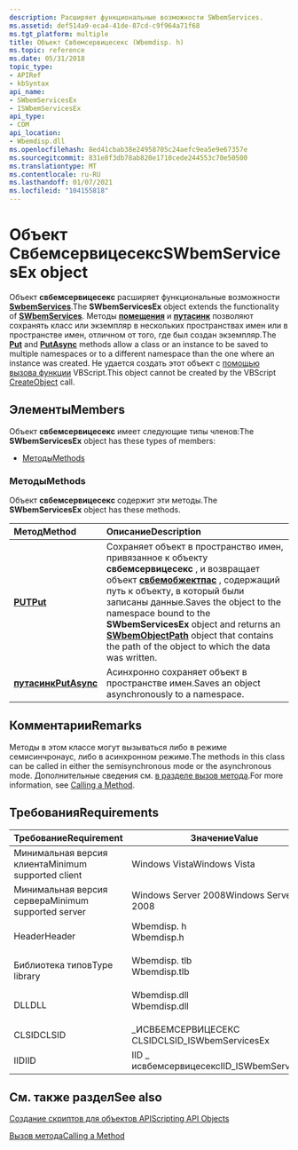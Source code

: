 ```yaml
---
description: Расширяет функциональные возможности SWbemServices.
ms.assetid: def514a9-eca4-41de-87cd-c9f964a71f68
ms.tgt_platform: multiple
title: Объект Свбемсервицесекс (Wbemdisp. h)
ms.topic: reference
ms.date: 05/31/2018
topic_type:
- APIRef
- kbSyntax
api_name:
- SWbemServicesEx
- ISWbemServicesEx
api_type:
- COM
api_location:
- Wbemdisp.dll
ms.openlocfilehash: 8ed41cbab38e24958705c24aefc9ea5e9e67357e
ms.sourcegitcommit: 831e8f3db78ab820e1710cede244553c70e50500
ms.translationtype: MT
ms.contentlocale: ru-RU
ms.lasthandoff: 01/07/2021
ms.locfileid: "104155818"
---
```

# <a name="swbemservicesex-object"></a><span data-ttu-id="c282c-103">Объект Свбемсервицесекс</span><span class="sxs-lookup"><span data-stu-id="c282c-103">SWbemServicesEx object</span></span>

<span data-ttu-id="c282c-104">Объект **свбемсервицесекс** расширяет функциональные возможности [**SwbemServices**](swbemservices.md).</span><span class="sxs-lookup"><span data-stu-id="c282c-104">The **SWbemServicesEx** object extends the functionality of [**SWbemServices**](swbemservices.md).</span></span> <span data-ttu-id="c282c-105">Методы [**помещения**](swbemservicesex-put.md) и [**путасинк**](swbemservicesex-putasync.md) позволяют сохранять класс или экземпляр в нескольких пространствах имен или в пространстве имен, отличном от того, где был создан экземпляр.</span><span class="sxs-lookup"><span data-stu-id="c282c-105">The [**Put**](swbemservicesex-put.md) and [**PutAsync**](swbemservicesex-putasync.md) methods allow a class or an instance to be saved to multiple namespaces or to a different namespace than the one where an instance was created.</span></span> <span data-ttu-id="c282c-106">Не удается создать этот объект с [помощью вызова функции](/previous-versions//xzysf6hc(v=vs.85)) VBScript.</span><span class="sxs-lookup"><span data-stu-id="c282c-106">This object cannot be created by the VBScript [CreateObject](/previous-versions//xzysf6hc(v=vs.85)) call.</span></span>

## <a name="members"></a><span data-ttu-id="c282c-107">Элементы</span><span class="sxs-lookup"><span data-stu-id="c282c-107">Members</span></span>

<span data-ttu-id="c282c-108">Объект **свбемсервицесекс** имеет следующие типы членов:</span><span class="sxs-lookup"><span data-stu-id="c282c-108">The **SWbemServicesEx** object has these types of members:</span></span>

-   [<span data-ttu-id="c282c-109">Методы</span><span class="sxs-lookup"><span data-stu-id="c282c-109">Methods</span></span>](#methods)

### <a name="methods"></a><span data-ttu-id="c282c-110">Методы</span><span class="sxs-lookup"><span data-stu-id="c282c-110">Methods</span></span>

<span data-ttu-id="c282c-111">Объект **свбемсервицесекс** содержит эти методы.</span><span class="sxs-lookup"><span data-stu-id="c282c-111">The **SWbemServicesEx** object has these methods.</span></span>



| <span data-ttu-id="c282c-112">Метод</span><span class="sxs-lookup"><span data-stu-id="c282c-112">Method</span></span>                                       | <span data-ttu-id="c282c-113">Описание</span><span class="sxs-lookup"><span data-stu-id="c282c-113">Description</span></span>                                                                                                                                                                                                               |
|:---------------------------------------------|:--------------------------------------------------------------------------------------------------------------------------------------------------------------------------------------------------------------------------|
| [<span data-ttu-id="c282c-114">**PUT**</span><span class="sxs-lookup"><span data-stu-id="c282c-114">**Put**</span></span>](swbemservicesex-put.md)           | <span data-ttu-id="c282c-115">Сохраняет объект в пространство имен, привязанное к объекту **свбемсервицесекс** , и возвращает объект [**свбемобжектпас**](swbemobjectpath.md) , содержащий путь к объекту, в который были записаны данные.</span><span class="sxs-lookup"><span data-stu-id="c282c-115">Saves the object to the namespace bound to the **SWbemServicesEx** object and returns an [**SWbemObjectPath**](swbemobjectpath.md) object that contains the path of the object to which the data was written.</span></span><br/> |
| [<span data-ttu-id="c282c-116">**путасинк**</span><span class="sxs-lookup"><span data-stu-id="c282c-116">**PutAsync**</span></span>](swbemservicesex-putasync.md) | <span data-ttu-id="c282c-117">Асинхронно сохраняет объект в пространстве имен.</span><span class="sxs-lookup"><span data-stu-id="c282c-117">Saves an object asynchronously to a namespace.</span></span><br/>                                                                                                                                                                 |



 

## <a name="remarks"></a><span data-ttu-id="c282c-118">Комментарии</span><span class="sxs-lookup"><span data-stu-id="c282c-118">Remarks</span></span>

<span data-ttu-id="c282c-119">Методы в этом классе могут вызываться либо в режиме семисинчронаус, либо в асинхронном режиме.</span><span class="sxs-lookup"><span data-stu-id="c282c-119">The methods in this class can be called in either the semisynchronous mode or the asynchronous mode.</span></span> <span data-ttu-id="c282c-120">Дополнительные сведения см. [в разделе вызов метода](calling-a-method.md).</span><span class="sxs-lookup"><span data-stu-id="c282c-120">For more information, see [Calling a Method](calling-a-method.md).</span></span>

## <a name="requirements"></a><span data-ttu-id="c282c-121">Требования</span><span class="sxs-lookup"><span data-stu-id="c282c-121">Requirements</span></span>



| <span data-ttu-id="c282c-122">Требование</span><span class="sxs-lookup"><span data-stu-id="c282c-122">Requirement</span></span> | <span data-ttu-id="c282c-123">Значение</span><span class="sxs-lookup"><span data-stu-id="c282c-123">Value</span></span> |
|-------------------------------------|-----------------------------------------------------------------------------------------|
| <span data-ttu-id="c282c-124">Минимальная версия клиента</span><span class="sxs-lookup"><span data-stu-id="c282c-124">Minimum supported client</span></span><br/> | <span data-ttu-id="c282c-125">Windows Vista</span><span class="sxs-lookup"><span data-stu-id="c282c-125">Windows Vista</span></span><br/>                                                                |
| <span data-ttu-id="c282c-126">Минимальная версия сервера</span><span class="sxs-lookup"><span data-stu-id="c282c-126">Minimum supported server</span></span><br/> | <span data-ttu-id="c282c-127">Windows Server 2008</span><span class="sxs-lookup"><span data-stu-id="c282c-127">Windows Server 2008</span></span><br/>                                                          |
| <span data-ttu-id="c282c-128">Header</span><span class="sxs-lookup"><span data-stu-id="c282c-128">Header</span></span><br/>                   | <dl> <span data-ttu-id="c282c-129"><dt>Wbemdisp. h</dt></span><span class="sxs-lookup"><span data-stu-id="c282c-129"><dt>Wbemdisp.h</dt></span></span> </dl>   |
| <span data-ttu-id="c282c-130">Библиотека типов</span><span class="sxs-lookup"><span data-stu-id="c282c-130">Type library</span></span><br/>             | <dl> <span data-ttu-id="c282c-131"><dt>Wbemdisp. tlb</dt></span><span class="sxs-lookup"><span data-stu-id="c282c-131"><dt>Wbemdisp.tlb</dt></span></span> </dl> |
| <span data-ttu-id="c282c-132">DLL</span><span class="sxs-lookup"><span data-stu-id="c282c-132">DLL</span></span><br/>                      | <dl> <span data-ttu-id="c282c-133"><dt>Wbemdisp.dll</dt></span><span class="sxs-lookup"><span data-stu-id="c282c-133"><dt>Wbemdisp.dll</dt></span></span> </dl> |
| <span data-ttu-id="c282c-134">CLSID</span><span class="sxs-lookup"><span data-stu-id="c282c-134">CLSID</span></span><br/>                    | <span data-ttu-id="c282c-135">\_ИСВБЕМСЕРВИЦЕСЕКС CLSID</span><span class="sxs-lookup"><span data-stu-id="c282c-135">CLSID\_ISWbemServicesEx</span></span><br/>                                                      |
| <span data-ttu-id="c282c-136">IID</span><span class="sxs-lookup"><span data-stu-id="c282c-136">IID</span></span><br/>                      | <span data-ttu-id="c282c-137">IID \_ исвбемсервицесекс</span><span class="sxs-lookup"><span data-stu-id="c282c-137">IID\_ISWbemServicesEx</span></span><br/>                                                        |



## <a name="see-also"></a><span data-ttu-id="c282c-138">См. также раздел</span><span class="sxs-lookup"><span data-stu-id="c282c-138">See also</span></span>

<dl> <dt>

[<span data-ttu-id="c282c-139">Создание скриптов для объектов API</span><span class="sxs-lookup"><span data-stu-id="c282c-139">Scripting API Objects</span></span>](scripting-api-objects.md)
</dt> <dt>

[<span data-ttu-id="c282c-140">Вызов метода</span><span class="sxs-lookup"><span data-stu-id="c282c-140">Calling a Method</span></span>](calling-a-method.md)
</dt> </dl>

 

